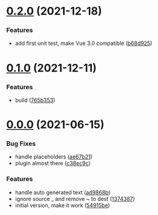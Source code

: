 # [0.2.0](https://github.com/tencodigo/ten-locale/compare/v0.1.0...v0.2.0) (2021-12-18)


### Features

* add first unit test, make Vue 3.0 compatible ([b68d925](https://github.com/tencodigo/ten-locale/commit/b68d925eb255a6d94f42cd369c6b0774ca8378e1))



# [0.1.0](https://github.com/tencodigo/ten-locale/compare/v0.0.0...v0.1.0) (2021-12-11)


### Features

* build ([765b353](https://github.com/tencodigo/ten-locale/commit/765b35337ff7eb21169d6255fcfb77f79f7f1658))



# [0.0.0](https://github.com/tencodigo/ten-locale/compare/54915be6113a00f779ced6e00d3fd64cb9804c16...v0.0.0) (2021-06-15)


### Bug Fixes

* handle placeholders ([ae67b21](https://github.com/tencodigo/ten-locale/commit/ae67b21367ee2c53620a24823ee107abc4ce2b0f))
* plugin almost there ([c38ec9c](https://github.com/tencodigo/ten-locale/commit/c38ec9cffaa026b6d6898b135ec0f5f640b19b07))


### Features

* handle auto generated text ([ad9868b](https://github.com/tencodigo/ten-locale/commit/ad9868b46c6c469c1a475f693f434c47309b877d))
* ignore  source _ and remove ~ to dest ([1374387](https://github.com/tencodigo/ten-locale/commit/13743870972927a9943811d929b72c1afd0f215b))
* initial version, make it work ([54915be](https://github.com/tencodigo/ten-locale/commit/54915be6113a00f779ced6e00d3fd64cb9804c16))



